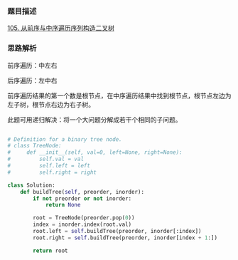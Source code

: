 ### 题目描述

[105. 从前序与中序遍历序列构造二叉树](https://leetcode.cn/problems/construct-binary-tree-from-preorder-and-inorder-traversal/)


### 思路解析

前序遍历：中左右

后序遍历：左中右

前序遍历结果的第一个数是根节点，在中序遍历结果中找到根节点，根节点左边为左子树，根节点右边为右子树。

此题可用递归解决：将一个大问题分解成若干个相同的子问题。

```python

# Definition for a binary tree node.
# class TreeNode:
#     def __init__(self, val=0, left=None, right=None):
#         self.val = val
#         self.left = left
#         self.right = right

class Solution:
    def buildTree(self, preorder, inorder):
        if not preorder or not inorder:
            return None

        root = TreeNode(preorder.pop(0))
        index = inorder.index(root.val)
        root.left = self.buildTree(preorder, inorder[:index])
        root.right = self.buildTree(preorder, inorder[index + 1:])

        return root


```
